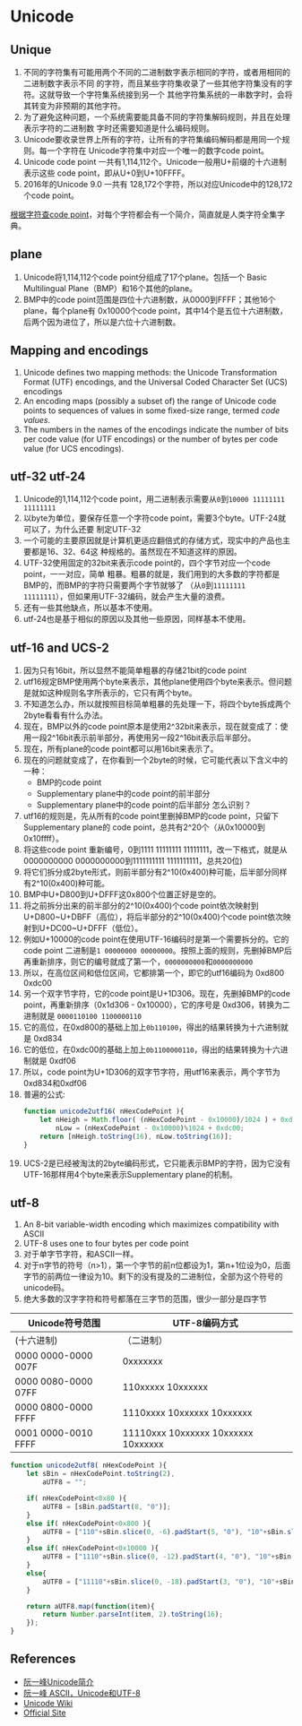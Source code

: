 # Unicode


## Unique
1. 不同的字符集有可能用两个不同的二进制数字表示相同的字符，或者用相同的二进制数字表示不同
   的字符，而且某些字符集收录了一些其他字符集没有的字符。这就导致一个字符集系统接到另一个
   其他字符集系统的一串数字时，会将其转变为非预期的其他字符。
2. 为了避免这种问题，一个系统需要能具备不同的字符集解码规则，并且在处理表示字符的二进制数
   字时还需要知道是什么编码规则。
3. Unicode要收录世界上所有的字符，让所有的字符集编码解码都是用同一个规则。每一个字符在
   Unicode字符集中对应一个唯一的数字code point。
4. Unicode code point 一共有1,114,112个。Unicode一般用U+前缀的十六进制表示这些
   code point，即从U+0到U+10FFFF。
5. 2016年的Unicode 9.0 一共有 128,172个字符，所以对应Unicode中的128,172个code point。

[根据字符查code point](https://codepoints.net/)，对每个字符都会有一个简介，简直就是人类字符全集字典。

## plane
1. Unicode将1,114,112个code point分组成了17个plane。包括一个
   Basic Multilingual Plane（BMP）和16个其他的plane。
2. BMP中的code point范围是四位十六进制数，从0000到FFFF；其他16个plane，每个plane有
   0x10000个code point，其中14个是五位十六进制数，后两个因为进位了，所以是六位十六进制数。


## Mapping and encodings
1. Unicode defines two mapping methods: the Unicode Transformation Format (UTF)
   encodings, and the Universal Coded Character Set (UCS) encodings
2. An encoding maps (possibly a subset of) the range of Unicode code points to
   sequences of values in some fixed-size range, termed *code values*.
3. The numbers in the names of the encodings indicate the number of bits per
   code value (for UTF encodings) or the number of bytes per code value
   (for UCS encodings).


## utf-32 utf-24
1. Unicode的1,114,112个code point，用二进制表示需要从`0`到`10000 11111111 11111111`
2. 以byte为单位，要保存任意一个字符code point，需要3个byte。UTF-24就可以了，为什么还要
   制定UTF-32
3. 一个可能的主要原因就是计算机更适应翻倍式的存储方式，现实中的产品也主要都是16、32、64这
   种规格的。虽然现在不知道这样的原因。
4. UTF-32使用固定的32bit来表示code point的，四个字节对应一个code point，一一对应，简单
   粗暴。粗暴的就是，我们用到的大多数的字符都是BMP的，而BMP的字符只需要两个字节就够了
   （从`0`到`11111111 11111111`），但如果用UTF-32编码，就会产生大量的浪费。
5. 还有一些其他缺点，所以基本不使用。
6. utf-24也是基于相似的原因以及其他一些原因，同样基本不使用。


## utf-16 and UCS-2
1. 因为只有16bit，所以显然不能简单粗暴的存储21bit的code point
2. utf16规定BMP使用两个byte来表示，其他plane使用四个byte来表示。但问题是就如这种规则名字所表示的，它只有两个byte。
3. 不知道怎么办，所以就按照目标简单粗暴的先处理一下，将四个byte拆成两个2byte看看有什么办法。
4. 现在，BMP以外的code point原本是使用2^32bit来表示，现在就变成了：使用一段2^16bit表示前半部分，再使用另一段2^16bit表示后半部分。
5. 现在，所有plane的code point都可以用16bit来表示了。
6. 现在的问题就变成了，在你看到一个2byte的时候，它可能代表以下含义中的一种：
    * BMP的code point
    * Supplementary plane中的code point的前半部分
    * Supplementary plane中的code point的后半部分
怎么识别？
7. utf16的规则是，先从所有的code point里删掉BMP的code point，只留下 Supplementary plane的 code point，总共有2^20个（从0x10000到0x10ffff）。
8. 将这些code point 重新编号，0到1111 11111111 11111111，改一下格式，就是从0000000000 0000000000到1111111111 1111111111，总共20位)
9. 将它们拆分成2byte形式，则前半部分有2^10(0x400)种可能，后半部分同样有2^10(0x400)种可能。
10. BMP中U+D800到U+DFFF这0x800个位置正好是空的。
11. 将之前拆分出来的前半部分的2^10(0x400)个code point依次映射到U+D800~U+DBFF（高位），将后半部分的2^10(0x400)个code point依次映射到U+DC00~U+DFFF（低位）。
12. 例如U+10000的code point在使用UTF-16编码时是第一个需要拆分的。它的code point 二进制是`1 00000000 00000000`。按照上面的规则，先删掉BMP后再重新排序，则它的编号就成了第一个，`0000000000`和`0000000000`
13. 所以，在高位区间和低位区间，它都排第一个，即它的utf16编码为 0xd800 0xdc00
14. 另一个双字节字符，它的code point是U+1D306。现在，先删掉BMP的code point，再重新排序（0x1d306 - 0x10000），它的序号是 0xd306，转换为二进制就是 `0000110100 1100000110`
15. 它的高位，在0xd800的基础上加上`0b110100`，得出的结果转换为十六进制就是 0xd834
16. 它的低位，在0xdc00的基础上加上`0b1100000110`，得出的结果转换为十六进制就是 0xdf06
17. 所以，code point为U+1D306的双字节字符，用utf16来表示，两个字节为0xd834和0xdf06
18. 普遍的公式:
    ```js
    function unicode2utf16( nHexCodePoint ){
    	let nHeigh = Math.floor( (nHexCodePoint - 0x10000)/1024 ) + 0xd800,
    		nLow = (nHexCodePoint - 0x10000)%1024 + 0xdc00;
    	return [nHeigh.toString(16), nLow.toString(16)];
    }
    ```
19. UCS-2是已经被淘汰的2byte编码形式，它只能表示BMP的字符，因为它没有UTF-16那样用4个byte来表示Supplementary plane的机制。


## utf-8
1. An 8-bit variable-width encoding which maximizes compatibility with ASCII
2. UTF-8 uses one to four bytes per code point
3. 对于单字节字符，和ASCII一样。
4. 对于n字节的符号（n>1），第一个字节的前n位都设为1，第n+1位设为0，后面字节的前两位一律设为10。剩下的没有提及的二进制位，全部为这个符号的unicode码。
5. 绝大多数的汉字字符和符号都落在三字节的范围，很少一部分是四字节

Unicode符号范围 | UTF-8编码方式
-|-
(十六进制) | （二进制）
0000 0000-0000 007F | 0xxxxxxx
0000 0080-0000 07FF | 110xxxxx 10xxxxxx
0000 0800-0000 FFFF | 1110xxxx 10xxxxxx 10xxxxxx
0001 0000-0010 FFFF | 11110xxx 10xxxxxx 10xxxxxx 10xxxxxx

```js
function unicode2utf8( nHexCodePoint ){
	let sBin = nHexCodePoint.toString(2),
		aUTF8 = "";

	if( nHexCodePoint<0x80 ){
		aUTF8 = [sBin.padStart(8, "0")];
	}
	else if( nHexCodePoint<0x800 ){
		aUTF8 = ["110"+sBin.slice(0, -6).padStart(5, "0"), "10"+sBin.slice(-6)];
	}
	else if( nHexCodePoint<0x10000 ){
		aUTF8 = ["1110"+sBin.slice(0, -12).padStart(4, "0"), "10"+sBin.slice(-12, -6), "10"+sBin.slice(-6)];
	}
	else{
		aUTF8 = ["11110"+sBin.slice(0, -18).padStart(3, "0"), "10"+sBin.slice(-18, -12), "10"+sBin.slice(-12, -6), "10"+sBin.slice(-6)];
	}

	return aUTF8.map(function(item){
		return Number.parseInt(item, 2).toString(16);
	});
}
```


## References
* [阮一峰Unicode简介](http://www.ruanyifeng.com/blog/2014/12/unicode.html)
* [阮一峰 ASCII，Unicode和UTF-8](http://www.ruanyifeng.com/blog/2007/10/ascii_unicode_and_utf-8.html)
* [Unicode Wiki](https://en.wikipedia.org/wiki/Unicode)
* [Official Site](http://www.unicode.org/)
